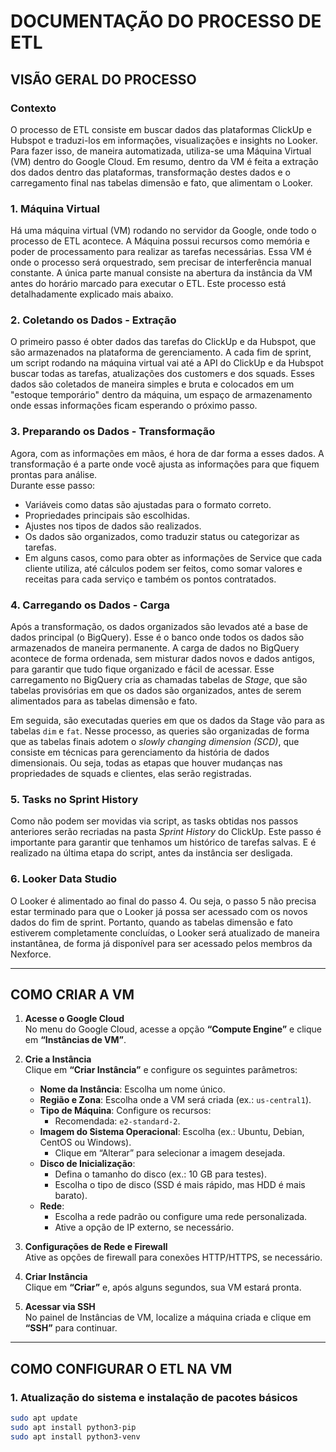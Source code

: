 # DOCUMENTAÇÃO DO PROCESSO DE ETL

## VISÃO GERAL DO PROCESSO

### Contexto
O processo de ETL consiste em buscar dados das plataformas ClickUp e Hubspot e traduzi-los em informações, visualizações e insights no Looker. Para fazer isso, de maneira automatizada, utiliza-se uma Máquina Virtual (VM) dentro do Google Cloud. Em resumo, dentro da VM é feita a extração dos dados dentro das plataformas, transformação destes dados e o carregamento final nas tabelas dimensão e fato, que alimentam o Looker.

### 1. Máquina Virtual
Há uma máquina virtual (VM) rodando no servidor da Google, onde todo o processo de ETL acontece. A Máquina possui recursos como memória e poder de processamento para realizar as tarefas necessárias. Essa VM é onde o processo será orquestrado, sem precisar de interferência manual constante. A única parte manual consiste na abertura da instância da VM antes do horário marcado para executar o ETL. Este processo está detalhadamente explicado mais abaixo.

### 2. Coletando os Dados - Extração
O primeiro passo é obter dados das tarefas do ClickUp e da Hubspot, que são armazenados na plataforma de gerenciamento. A cada fim de sprint, um script rodando na máquina virtual vai até a API do ClickUp e da Hubspot buscar todas as tarefas, atualizações dos customers e dos squads. Esses dados são coletados de maneira simples e bruta e colocados em um "estoque temporário" dentro da máquina, um espaço de armazenamento onde essas informações ficam esperando o próximo passo.

### 3. Preparando os Dados - Transformação  
Agora, com as informações em mãos, é hora de dar forma a esses dados. A transformação é a parte onde você ajusta as informações para que fiquem prontas para análise.  
Durante esse passo:  
- Variáveis como datas são ajustadas para o formato correto.
- Propriedades principais são escolhidas.  
- Ajustes nos tipos de dados são realizados.  
- Os dados são organizados, como traduzir status ou categorizar as tarefas.  
- Em alguns casos, como para obter as informações de Service que cada cliente utiliza, até cálculos podem ser feitos, como somar valores e receitas para cada serviço e também os pontos contratados.

### 4. Carregando os Dados - Carga 
Após a transformação, os dados organizados são levados até a base de dados principal (o BigQuery). Esse é o banco onde todos os dados são armazenados de maneira permanente. A carga de dados no BigQuery acontece de forma ordenada, sem misturar dados novos e dados antigos, para garantir que tudo fique organizado e fácil de acessar. Esse carregamento no BigQuery cria as chamadas tabelas de *Stage*, que são tabelas provisórias em que os dados são organizados, antes de serem alimentados para as tabelas dimensão e fato.

Em seguida, são executadas queries em que os dados da Stage vão para as tabelas `dim` e `fat`. Nesse processo, as queries são organizadas de forma que as tabelas finais adotem o *slowly changing dimension (SCD)*, que consiste em técnicas para gerenciamento da história de dados dimensionais. Ou seja, todas as etapas que houver mudanças nas propriedades de squads e clientes, elas serão registradas.

### 5. Tasks no Sprint History
Como não podem ser movidas via script, as tasks obtidas nos passos anteriores serão recriadas na pasta *Sprint History* do ClickUp. Este passo é importante para garantir que tenhamos um histórico de tarefas salvas. E é realizado na última etapa do script, antes da instância ser desligada.

### 6. Looker Data Studio
O Looker é alimentado ao final do passo 4. Ou seja, o passo 5 não precisa estar terminado para que o Looker já possa ser acessado com os novos dados do fim de sprint. Portanto, quando as tabelas dimensão e fato estiverem completamente concluídas, o Looker será atualizado de maneira instantânea, de forma já disponível para ser acessado pelos membros da Nexforce.

---

## COMO CRIAR A VM

1. **Acesse o Google Cloud**  
   No menu do Google Cloud, acesse a opção **“Compute Engine”** e clique em **“Instâncias de VM”**.

2. **Crie a Instância**  
   Clique em **“Criar Instância”** e configure os seguintes parâmetros:
   - **Nome da Instância**: Escolha um nome único.
   - **Região e Zona**: Escolha onde a VM será criada (ex.: `us-central1`).
   - **Tipo de Máquina**: Configure os recursos:
     - Recomendada: `e2-standard-2`.
   - **Imagem do Sistema Operacional**: Escolha (ex.: Ubuntu, Debian, CentOS ou Windows).
     - Clique em “Alterar” para selecionar a imagem desejada.
   - **Disco de Inicialização**:
     - Defina o tamanho do disco (ex.: 10 GB para testes).
     - Escolha o tipo de disco (SSD é mais rápido, mas HDD é mais barato).
   - **Rede**:
     - Escolha a rede padrão ou configure uma rede personalizada.
     - Ative a opção de IP externo, se necessário.

3. **Configurações de Rede e Firewall**  
   Ative as opções de firewall para conexões HTTP/HTTPS, se necessário.

4. **Criar Instância**  
   Clique em **“Criar”** e, após alguns segundos, sua VM estará pronta.

5. **Acessar via SSH**  
   No painel de Instâncias de VM, localize a máquina criada e clique em **“SSH”** para continuar.

---

## COMO CONFIGURAR O ETL NA VM

### 1. Atualização do sistema e instalação de pacotes básicos
```bash
sudo apt update
sudo apt install python3-pip
sudo apt install python3-venv
